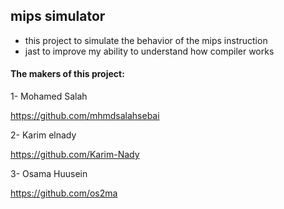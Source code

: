 ## mips simulator
- this project to simulate the behavior of the mips instruction
- jast to improve my ability to understand how compiler works
#### The makers of this project:

1- Mohamed Salah

https://github.com/mhmdsalahsebai

2- Karim elnady

https://github.com/Karim-Nady

3- Osama Huusein

https://github.com/os2ma